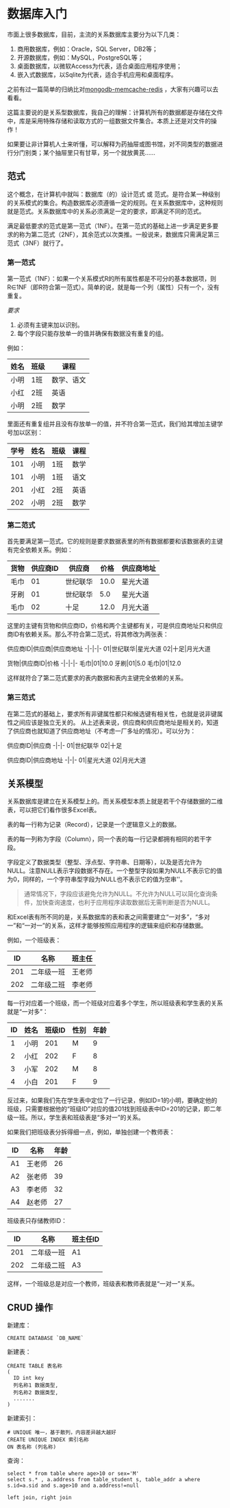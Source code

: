 # 数据库入门
市面上很多数据库，目前，主流的关系数据库主要分为以下几类：

1. 商用数据库，例如：Oracle，SQL Server，DB2等；
2. 开源数据库，例如：MySQL，PostgreSQL等；
3. 桌面数据库，以微软Access为代表，适合桌面应用程序使用；
4. 嵌入式数据库，以Sqlite为代表，适合手机应用和桌面程序。

之前有过一篇简单的归纳比对[mongodb-memcache-redis](./mongodb-memcache-redis.md) ，大家有兴趣可以去看看。

这篇主要说的是关系型数据库，我自己的理解：计算机所有的数据都是存储在文件中，库是采用特殊存储和读取方式的一组数据文件集合。本质上还是对文件的操作！

如果要让非计算机人士来听懂，可以解释为药抽屉或图书馆，对不同类型的数据进行分门别类；某个抽屉里只有甘草，另一个就放黄芪……

## 范式
这个概念，在计算机中就叫：数据库（的）设计范式 或 范式。是符合某一种级别的关系模式的集合。构造数据库必须遵循一定的规则。在关系数据库中，这种规则就是范式。关系数据库中的关系必须满足一定的要求，即满足不同的范式。

满足最低要求的范式是第一范式（1NF）。在第一范式的基础上进一步满足更多要求的称为第二范式（2NF），其余范式以次类推。一般说来，数据库只需满足第三范式（3NF）就行了。

### 第一范式

第一范式（1NF）：如果一个关系模式R的所有属性都是不可分的基本数据项，则R∈1NF（即R符合第一范式）。简单的说，就是每一个列（属性）只有一个，没有重复。

*要求*

1. 必须有主键来加以识别。
2. 每个字段只能存放单一的值并确保有数据没有重复的组。

例如：

姓名 | 班级	| 课程
-|-|-
小明 |	1班 |	数学、语文
小红 |	2班 |	英语
小明 |	2班 |	数学
里面还有重复组并且没有存放单一的值，并不符合第一范式，我们给其增加主键学号加以区别：

学号	| 姓名 | 班级 |	课程 |
-|-|-|-
101	| 小明 | 1班 |	数学 |
101	| 小明 | 1班 |	语文 |
201	| 小红 | 2班 |	英语 |
202	| 小明 | 2班 |	数学 |

### 第二范式

首先要满足第一范式。它的规则是要求数据表里的所有数据都要和该数据表的主键有完全依赖关系。例如：

货物 | 供应商ID	| 供应商 | 价格 | 供应商地址
-|-|-|-|-
毛巾 | 01	| 世纪联华 | 10.0|	星光大道|
牙刷 | 01	| 世纪联华 | 5.0|	星光大道|
毛巾 | 02	| 十足 | 12.0|	月光大道|

这里的主键有货物和供应商ID，价格和两个主键都有关，可是供应商地址只和供应商ID有依赖关系。那么不符合第二范式，将其修改为两张表：

供应商ID|供应商|供应商地址
-|-|-|-
01|世纪联华|星光大道
02|十足|月光大道

货物|供应商ID|价格
-|-|-|-
毛巾|01|10.0
牙刷|01|5.0
毛巾|01|12.0

这样就符合了第二范式要求的表内数据和表内主键完全依赖的关系。

### 第三范式

在第二范式的基础上，要求所有非键属性都只和候选键有相关性，也就是说非键属性之间应该是独立无关的。
从上述表来说，供应商和供应商地址是相关的，知道了供应商也就知道了供应商地址（不考虑一厂多址的情况）。可以分为：

供应商ID|供应商
-|-|-
01|世纪联华
02|十足

供应商ID|供应商地址
-|-|-
01|星光大道
02|月光大道

## 关系模型
关系数据库是建立在关系模型上的。而关系模型本质上就是若干个存储数据的二维表，可以把它们看作很多Excel表。

表的每一行称为记录（Record），记录是一个逻辑意义上的数据。

表的每一列称为字段（Column），同一个表的每一行记录都拥有相同的若干字段。

字段定义了数据类型（整型、浮点型、字符串、日期等），以及是否允许为NULL。注意NULL表示字段数据不存在。一个整型字段如果为NULL不表示它的值为0，同样的，一个字符串型字段为NULL也不表示它的值为空串''。
> 通常情况下，字段应该避免允许为NULL。不允许为NULL可以简化查询条件，加快查询速度，也利于应用程序读取数据后无需判断是否为NULL。

和Excel表有所不同的是，关系数据库的表和表之间需要建立“一对多”，“多对一”和“一对一”的关系，这样才能够按照应用程序的逻辑来组织和存储数据。

例如，一个班级表：

ID|	名称|	班主任
-|-|-
201	|二年级一班|	王老师
202	|二年级二班|	李老师
每一行对应着一个班级，而一个班级对应着多个学生，所以班级表和学生表的关系就是“一对多”：

ID|	姓名|	班级ID|	性别|	年龄
-|-|-|-|-
1	|小明	|201	|M	|9
2	|小红	|202	|F	|8
3	|小军	|202	|M	|8
4	|小白	|201	|F	|9
反过来，如果我们先在学生表中定位了一行记录，例如ID=1的小明，要确定他的班级，只需要根据他的“班级ID”对应的值201找到班级表中ID=201的记录，即二年级一班。所以，学生表和班级表是“多对一”的关系。

如果我们把班级表分拆得细一点，例如，单独创建一个教师表：

ID	|名称	|年龄
-|-|-
A1|	王老师	|26
A2	|张老师	|39
A3	|李老师	|32
A4	|赵老师	|27
班级表只存储教师ID：

ID	|名称	|班主任ID
-|-|-
201	|二年级一班|	A1
202	|二年级二班|	A3
这样，一个班级总是对应一个教师，班级表和教师表就是“一对一”关系。

## CRUD 操作
新建库：  
```
CREATE DATABASE `DB_NAME`
```

新建表：  
```
CREATE TABLE 表名称
(
  ID int key
  列名称1 数据类型,
  列名称2 数据类型,
  .......
)
```

新建索引：  
```
# UNIQUE 唯一，基于散列，内容差异越大越好
CREATE UNIQUE INDEX 索引名称
ON 表名称 (列名称) 
```

查询：
```
select * from table where age>10 or sex='M'
select s.* , a.address from table_student s, table_addr a where s.id=a.sid and s.age>10 and a.address!=null

left join, right join

```